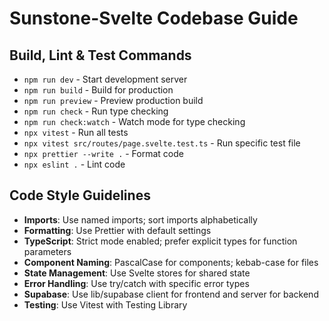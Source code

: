 # Sunstone-Svelte Codebase Guide

## Build, Lint & Test Commands
- `npm run dev` - Start development server
- `npm run build` - Build for production
- `npm run preview` - Preview production build
- `npm run check` - Run type checking
- `npm run check:watch` - Watch mode for type checking
- `npx vitest` - Run all tests
- `npx vitest src/routes/page.svelte.test.ts` - Run specific test file
- `npx prettier --write .` - Format code
- `npx eslint .` - Lint code

## Code Style Guidelines
- **Imports**: Use named imports; sort imports alphabetically
- **Formatting**: Use Prettier with default settings
- **TypeScript**: Strict mode enabled; prefer explicit types for function parameters
- **Component Naming**: PascalCase for components; kebab-case for files
- **State Management**: Use Svelte stores for shared state
- **Error Handling**: Use try/catch with specific error types
- **Supabase**: Use lib/supabase client for frontend and server for backend
- **Testing**: Use Vitest with Testing Library